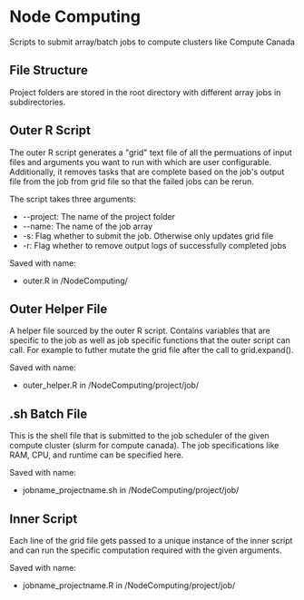 # Node Computing
Scripts to submit array/batch jobs to compute clusters like Compute Canada

## File Structure
Project folders are stored in the root directory with different array jobs in subdirectories.

## Outer R Script 
The outer R script generates a "grid" text file of all the permuations of input files and arguments you want to run with which are user configurable. Additionally, it removes tasks that are complete based on the job's output file from the job from grid file so that the failed jobs can be rerun. 

The script takes three arguments:
* --project: The name of the project folder
* --name: The name of the job array
* -s: Flag whether to submit the job. Otherwise only updates grid file
* -r: Flag whether to remove output logs of successfully completed jobs

Saved with name:
* outer.R in /NodeComputing/

## Outer Helper File
A helper file sourced by the outer R script. Contains variables that are specific to the job as well as job specific functions that the outer script can call. For example to futher mutate the grid file after the call to grid.expand(). 

Saved with name:
* outer_helper.R in /NodeComputing/project/job/

## .sh Batch File
This is the shell file that is submitted to the job scheduler of the given compute cluster (slurm for compute canada). The job specifications like RAM, CPU, and runtime can be specified here. 

Saved with name:
* jobname_projectname.sh in /NodeComputing/project/job/

## Inner Script
Each line of the grid file gets passed to a unique instance of the inner script and can run the specific computation required with the given arguments. 

Saved with name:
* jobname_projectname.R in /NodeComputing/project/job/